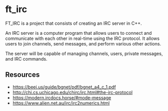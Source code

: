 # ft_irc

FT_IRC is a project that consists of creating an IRC server in C++.

An IRC server is a computer program that allows users to connect and communicate with each other in real-time using the IRC protocol. It allows users to join channels, send messages, and perform various other actions.

The server will be capable of managing channels, users, private messages, and IRC commands.

## Resources

* https://beej.us/guide/bgnet/pdf/bgnet_a4_c_1.pdf
* http://chi.cs.uchicago.edu/chirc/irc.html#the-irc-protocol
* https://modern.ircdocs.horse/#mode-message
* https://www.alien.net.au/irc/irc2numerics.html
